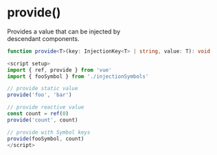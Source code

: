 # provide()

Provides a value that can be injected by  
descendant components.  

```ts
function provide<T>(key: InjectionKey<T> | string, value: T): void
```

```js
<script setup>
import { ref, provide } from 'vue'
import { fooSymbol } from './injectionSymbols'

// provide static value
provide('foo', 'bar')

// provide reactive value
const count = ref(0)
provide('count', count)

// provide with Symbol keys
provide(fooSymbol, count)
</script>
```
